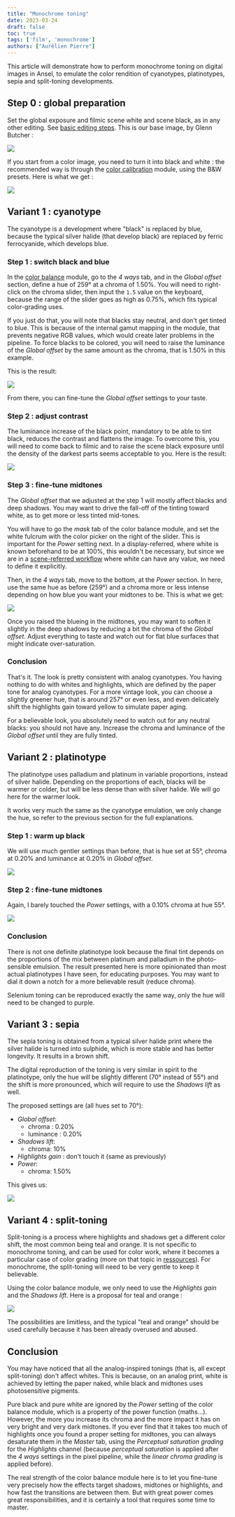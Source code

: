 ```yaml
---
title: "Monochrome toning"
date: 2023-03-24
draft: false
toc: true
tags: ['film', 'monochrome']
authors: ["Aurélien Pierre"]
---
```


This article will demonstrate how to perform monochrome toning on digital images in Ansel, to emulate the color rendition of cyanotypes, platinotypes, sepia and split-toning developments.

## Step 0 : global preparation

Set the global exposure and filmic scene white and scene black, as in any other editing. See [basic editing steps](./basic-editing.md). This is our base image, by Glenn Butcher :

![](/posts/toning-workflow-base.jpg)

If you start from a color image, you need to turn it into black and white : the recommended way is through the [color calibration](../doc/modules/processing-modules/color-calibration.md) module, using the B&W presets. Here is what we get :

![](/posts/toning-workflow-monochrome.jpg)

## Variant 1 : cyanotype

The cyanotype is a development where "black" is replaced by blue, because the typical silver halide (that develop black) are replaced by ferric ferrocyanide, which develops blue.

### Step 1 : switch black and blue

In the [color balance](../doc/modules/processing-modules/color-balance-rgb.md) module, go to the _4 ways_ tab, and in the _Global offset_ section, define a hue of 259° at a chroma of 1.50%. You will need to right-click on the chroma slider, then input the `1.5` value on the keyboard, because the range of the slider goes as high as 0.75%, which fits typical color-grading uses.

If you just do that, you will note that blacks stay neutral, and don't get tinted to blue. This is because of the internal gamut mapping in the module, that prevents negative RGB values, which would create later problems in the pipeline. To force blacks to be colored, you will need to raise the luminance of the _Global offset_ by the same amount as the chroma, that is 1.50% in this example.

This is the result:

![](/posts/toning-workflow-cyanotype-1.jpg)

From there, you can fine-tune the _Global offset_ settings to your taste.

### Step 2 : adjust contrast

The luminance increase of the black point, mandatory to be able to tint black, reduces the contrast and flattens the image. To overcome this, you will need to come back to filmic and to raise the scene black exposure until the density of the darkest parts seems acceptable to you. Here is the result:

![](/posts/toning-workflow-cyanotype-2.jpg)

### Step 3 : fine-tune midtones

The _Global offset_ that we adjusted at the step 1 will mostly affect blacks and deep shadows. You may want to drive the fall-off of the tinting toward white, as to get more or less tinted mid-tones.

You will have to go the _mask_ tab of the color balance module, and set the white fulcrum with the color picker on the right of the slider. This is important for the _Power_ setting next. In a display-referred, where white is known beforehand to be at 100%, this wouldn't be necessary, but since we are in a [scene-referred workflow](./scene-referred.md) where white can have any value, we need to define it explicitly.

Then, in the _4 ways_ tab, move to the bottom, at the _Power_ section. In here, use the same hue as before (259°) and a chroma more or less intense depending on how blue you want your midtones to be. This is what we get:

![](/posts/toning-workflow-cyanotype-3.jpg)

Once you raised the blueing in the midtones, you may want to soften it slightly in the deep shadows by reducing a bit the chroma of the _Global offset_. Adjust everything to taste and watch out for flat blue surfaces that might indicate over-saturation.

### Conclusion

That's it. The look is pretty consistent with analog cyanotypes. You having nothing to do with whites and highlights, which are defined by the paper tone for analog cyanotypes. For a more vintage look, you can choose a slightly greener hue, that is around 257° or even less, and even delicately shift the highlights gain toward yellow to simulate paper aging.

For a believable look, you absolutely need to watch out for any neutral blacks: you should not have any. Increase the chroma and luminance of the _Global offset_ until they are fully tinted.

## Variant 2 : platinotype

The platinotype uses palladium and platinum in variable proportions, instead of silver halide. Depending on the proportions of each, blacks will be warmer or colder, but will be less dense than with silver halide. We will go here for the warmer look.

It works very much the same as the cyanotype emulation, we only change the hue, so refer to the previous section for the full explanations.

### Step 1 : warm up black

We will use much gentler settings than before, that is hue set at 55°, chroma at 0.20% and luminance at 0.20% in _Global offset_.

![](/posts/toning-workflow-platinotype-1.jpg)


### Step 2 : fine-tune midtones

Again, I barely touched the _Power_ settings, with a 0.10% chroma at hue 55°.

![](/posts/toning-workflow-platinotype-2.jpg)

### Conclusion

There is not one definite platinotype look because the final tint depends on the proportions of the mix between platinum and palladium in the photo-sensible emulsion. The result presented here is more opinionated than most actual platinotypes I have seen, for educating purposes. You may want to dial it down a notch for a more believable result (reduce chroma).

Selenium toning can be reproduced exactly the same way, only the hue will need to be changed to purple.

## Variant 3 : sepia

The sepia toning is obtained from a typical silver halide print where the silver halide is turned into sulphide, which is more stable and has better longevity. It results in a brown shift.

The digital reproduction of the toning is very similar in spirit to the platinotype, only the hue will be slightly different (70° instead of 55°) and the shift is more pronounced, which will require to use the _Shadows lift_ as well.

The proposed settings are (all hues set to 70°): 

* _Global offset_:
  * chroma : 0.20%
  * luminance : 0.20%
* _Shadows lift_:
  * chroma: 10%
* _Highlights gain_ : don't touch it (same as previously)
* _Power_: 
  * chroma: 1.50%

This gives us:

![](/posts/toning-workflow-sepia.jpg)


## Variant 4 : split-toning

Split-toning is a process where highlights and shadows get a different color shift, the most common being teal and orange. It is not specific to monochrome toning, and can be used for color work, where it becomes a particular case of color grading (more on that topic in [ressources](../resources/readings.md#color-grading)). For monochrome, the split-toning will need to be very gentle to keep it believable.

Using the color balance module, we only need to use the _Highlights gain_ and the _Shadows lift_. Here is a proposal for teal and orange :

![](/posts/toning-workflow-split-toning.jpg)

The possibilities are limitless, and the typical "teal and orange" should be used carefully because it has been already overused and abused.

## Conclusion

You may have noticed that all the analog-inspired tonings (that is, all except split-toning) don't affect whites. This is because, on an analog print, white is achieved by letting the paper naked, while black and midtones uses photosensitive pigments.

Pure black and pure white are ignored by the _Power_ setting of the color balance module, which is a property of the power function (maths…). However, the more you increase its chroma and the more impact it has on very bright and very dark midtones. If you ever find that it takes too much of highlights once you found a proper setting for midtones, you can always desaturate them in the _Master_ tab, using the _Perceptual saturation grading_ for the _Highlights_ channel (because _perceptual saturation_ is applied after the _4 ways_ settings in the pixel pipeline, while the _linear chroma grading_ is applied before).

The real strength of the color balance module here is to let you fine-tune very precisely how the effects target shadows, midtones or highlights, and how fast the transitions are between them. But with great power comes great responsibilities, and it is certainly a tool that requires some time to master.

